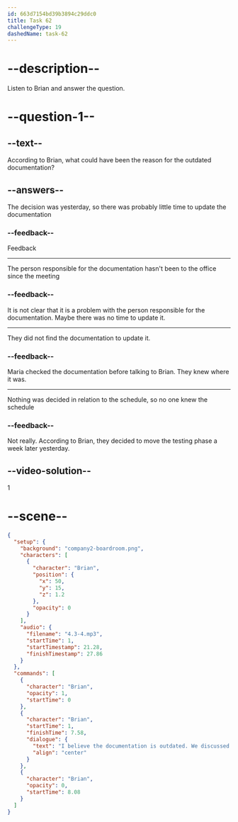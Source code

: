 ```yaml
---
id: 663d7154bd39b3894c29ddc0
title: Task 62
challengeType: 19
dashedName: task-62
---
```


<!-- (Audio) Brian: I believe the documentation is outdated. We discussed it yesterday and we decided to move the testing phase a week later. -->

# --description--

Listen to Brian and answer the question.

# --question-1--

## --text--

According to Brian, what could have been the reason for the outdated documentation?

## --answers--

The decision was yesterday, so there was probably little time to update the documentation

### --feedback--

Feedback

---

The person responsible for the documentation hasn't been to the office since the meeting

### --feedback--

It is not clear that it is a problem with the person responsible for the documentation. Maybe there was no time to update it.

---

They did not find the documentation to update it.

### --feedback--

Maria checked the documentation before talking to Brian. They knew where it was.

---

Nothing was decided in relation to the schedule, so no one knew the schedule

### --feedback--

Not really. According to Brian, they decided to move the testing phase a week later yesterday.

## --video-solution--

1

# --scene--

```json
{
  "setup": {
    "background": "company2-boardroom.png",
    "characters": [
      {
        "character": "Brian",
        "position": {
          "x": 50,
          "y": 15,
          "z": 1.2
        },
        "opacity": 0
      }
    ],
    "audio": {
      "filename": "4.3-4.mp3",
      "startTime": 1,
      "startTimestamp": 21.28,
      "finishTimestamp": 27.86
    }
  },
  "commands": [
    {
      "character": "Brian",
      "opacity": 1,
      "startTime": 0
    },
    {
      "character": "Brian",
      "startTime": 1,
      "finishTime": 7.58,
      "dialogue": {
        "text": "I believe the documentation is outdated. We discussed it yesterday and we decided to move the testing phase a week later.",
        "align": "center"
      }
    },
    {
      "character": "Brian",
      "opacity": 0,
      "startTime": 8.08
    }
  ]
}
```
